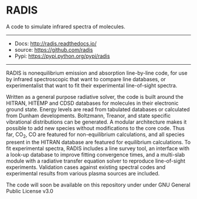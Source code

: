 # RADIS 

A code to simulate infrared spectra of molecules.

---

- Docs: http://radis.readthedocs.io/
- source: https://github.com/radis
- Pypi: https://pypi.python.org/pypi/radis

---

RADIS is nonequilibrium emission and absorption line-by-line code, for use by 
infrared spectroscopic that want to compare line databases, or experimentalist 
that want to fit their experimental line-of-sight spectra.

Written as a general purpose radiative solver, the code is built around the HITRAN, 
HITEMP and CDSD databases for molecules in their electronic ground state. Energy 
levels are read from tabulated databases or calculated from Dunham developments. 
Boltzmann, Treanor, and state specific vibrational distributions can be 
generated. A modular architecture makes it possible to add new species without 
modifications to the core code. Thus far, CO<sub>2</sub>, CO are featured for non-equilibrium 
calculations, and all species present in the HITRAN database are featured for 
equilibrium calculations. To fit experimental spectra, RADIS includes a line 
survey tool, an interface with a look-up database to improve fitting convergence 
times, and a multi-slab module with a radiative transfer equation solver to 
reproduce line-of-sight experiments. Validation cases against existing spectral 
codes and experimental results from various plasma sources are included. 

The code will soon be available on this repository under under GNU General Public 
License v3.0
